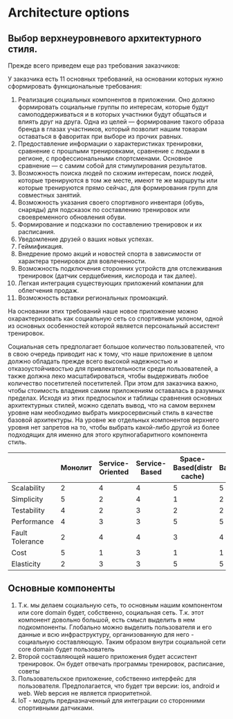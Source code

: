 # Architecture options

## Выбор верхнеуровневого архитектурного стиля.

Прежде всего приведем еще раз требования заказчиков:

У заказчика есть 11 основных требований, на основании которых нужно сформировать функциональные требования:

1. Реализация социальных компонентов в приложении. Оно должно формировать социальные группы по интересам, которые будут
   самоподдерживаться и в которых участники будут общаться и влиять друг на друга. Одна из целей — формирование такого
   образа бренда в глазах участников, который позволит нашим товарам оставаться в фаворитах при выборе из прочих равных.
2. Предоставление информации о характеристиках тренировки, сравнение с прошлыми тренировками, сравнение с людьми в
   регионе, с профессиональными спортсменами. Основное сравнение — с самим собой для стимулирования результатов.
3. Возможность поиска людей по схожим интересам, поиск людей, которые тренируются в том же месте, имеют те же маршруты
   или которые тренируются прямо сейчас, для формирования групп для совместных занятий.
4. Возможность указания своего спортивного инвентаря (обувь, снаряды) для подсказок по составлению тренировок или
   своевременного обновления обуви.
5. Формирование и подсказки по составлению тренировок и их расписания.
6. Уведомление друзей о ваших новых успехах.
7. Геймификация.
8. Внедрение промо акций и новостей спорта в зависимости от характера тренировок для вовлеченности.
9. Возможность подключения сторонних устройств для отслеживания тренировок (датчик сердцебиения, кислорода и так далее).
10. Легкая интеграция существующих приложений компании для облегчения продаж.
11. Возможность вставки региональных промоакций.

На основании этих требований наше новое приложение можно охарактеризовать как социальную сеть со спортивным уклоном,
одной из основных особенностей которой является персональный ассистент тренировок.

Социальная сеть предполагает большое количество пользователей, что в свою очередь приводит нас к тому, что наше
приложение в целом должно обладать прежде всего высокой надежностью и отказоустойчивостью для привлекательности среди
пользователей, а также должна леко масштабироваться, чтобы выдерживать любое количество посетителей посетителей. При
этом для заказчика важно, чтобы стоимость владения самим приложениям оставалась в разумных пределах. Исходя из этих
предпосылок и таблицы сравнения основных архитектурных стилей, можно сделать вывод, что на самом верхнем уровне нам
необходимо выбрать микросервисный стиль в качестве базовой архитектуры. На уровне же отдельных компонентов верхнего
уровня нет запретов на то, чтобы выбрать какой-либо другой из более подходящих для именно для этого крупногабаритного
компонента стиль.

|                 | Монолит | Service-Oriented | Service-Based | Space-Based(distr cache) | Space-Based(Repl cache) | Event-Driven | Microservices |
|-----------------|---------|------------------|---------------|--------------------------|-------------------------|--------------|---------------|
| Scalability     |       2 |                4 |             4 |                        5 |                       5 |            5 |             5 |
| Simplicity      |       5 |                2 |             4 |                        1 |                       2 |            3 |             3 |
| Testability     |       4 |                2 |             3 |                        2 |                       2 |            3 |             3 |
| Performance     |       4 |                3 |             3 |                        5 |                       5 |            3 |             3 |
| Fault Tolerance |       2 |                4 |             4 |                        3 |                       4 |            3 |             5 |
| Cost            |       5 |                1 |             3 |                        1 |                       1 |            2 |             1 |
| Elasticity      |       2 |                3 |             3 |                        5 |                       5 |            3 |             3 |

## Основные компоненты

1. Т.к. мы делаем социальную сеть, то основным нашим компонентом или core domain будет, собственно, социальная сеть.
   Т.к. этот компонент довольно большой, есть смысл выделить в нем подкомпоненты. Глобально можно выделить пользователя
   и его данные и всю инфраструктуру, организованную для него - социальную составляющую. Таким образом внутри социальной
   сети core domain будет пользователь
2. Второй составляющей нашего приложения будет ассистент тренировок. Он будет отвечать программы тренировок, расписание,
   советы
3. Пользовательское приложение, собственно интерфейс для пользователя. Предполагается, что будет три версии: ios,
   android и web. Web версия не является приоритетной.
4. IoT - модуль предназначенный для интеграции со сторонними спортивными датчиками.


